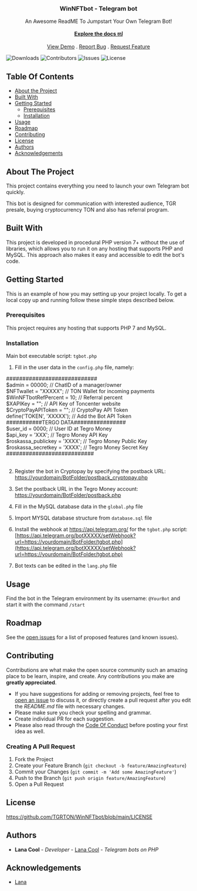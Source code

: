 <br/>
<p align="center">

  <h3 align="center">WinNFTbot - Telegram bot</h3>

  <p align="center">
    An Awesome ReadME To Jumpstart Your Own Telegram Bot!
    <br/>
    <br/>
    <a href="https://github.com/TGRTON/WinNFTbot"><strong>Explore the docs ยป</strong></a>
    <br/>
    <br/>
    <a href="https://github.com/TGRTON/WinNFTbot">View Demo</a>
    .
    <a href="https://github.com/TGRTON/WinNFTbot/issues">Report Bug</a>
    .
    <a href="https://github.com/TGRTON/WinNFTbot/issues">Request Feature</a>
  </p>
</p>

![Downloads](https://img.shields.io/github/downloads/TGRTON/WinNFTbot/total) ![Contributors](https://img.shields.io/github/contributors/TGRTON/WinNFTbot?color=dark-green) ![Issues](https://img.shields.io/github/issues/TGRTON/WinNFTbot) ![License](https://img.shields.io/github/license/TGRTON/WinNFTbot) 

## Table Of Contents

* [About the Project](#about-the-project)
* [Built With](#built-with)
* [Getting Started](#getting-started)
  * [Prerequisites](#prerequisites)
  * [Installation](#installation)
* [Usage](#usage)
* [Roadmap](#roadmap)
* [Contributing](#contributing)
* [License](#license)
* [Authors](#authors)
* [Acknowledgements](#acknowledgements)

## About The Project

This project contains everything you need to launch your own Telegram bot quickly.

This bot is designed for communication with interested audience, TGR presale, buying cryptocurrency TON and also has referral program.

## Built With

This project is developed in procedural PHP version 7+ without the use of libraries, which allows you to run it on any hosting that supports PHP and MySQL. This approach also makes it easy and accessible to edit the bot's code. 

## Getting Started

This is an example of how you may setting up your project locally.
To get a local copy up and running follow these simple steps described below.

### Prerequisites

This project requires any hosting that supports PHP 7 and MySQL. 

### Installation

Main bot executable script: `tgbot.php`

1) Fill in the user data in the `config.php` file, namely:

############################<br/>
$admin = 00000; //   ChatID of a manager/owner<br/>
$NFTwallet = "XXXXX"; // TON Wallet for incoming payments<br/>
$WinNFTbotRefPercent = 10; // Referral percent<br/>
$XAPIKey = ""; // API Key of Toncenter website<br/>
$CryptoPayAPIToken = ""; // CryptoPay API Token<br/>
define('TOKEN', 'XXXXX'); // Add the Bot API Token<br/>
###########TERGO DATA################<br/>
$user_id = 0000; // User ID at Tegro Money<br/>
$api_key = 'XXX'; // Tegro Money API Key<br/>
$roskassa_publickey = 'XXXX'; // Tegro Money Public Key<br/>
$roskassa_secretkey = 'XXXX'; // Tegro Money Secret Key<br/>
###########################<br/><br/>

2) Register the bot in Cryptopay by specifying the postback URL: [https://yourdomain/BotFolder/postback_cryptopay.php](https://yourdomain/BotFolder/postback_cryptopay.php)

3) Set the postback URL in the Tegro Money account: [https://yourdomain/BotFolder/postback.php](https://yourdomain/BotFolder/postback.php)

4) Fill in the MySQL database data in the `global.php` file

5) Import MYSQL database structure from `database.sql` file

6) Install the webhook at https://api.telegram.org/ for the `tgbot.php` script:
[https://api.telegram.org/botXXXXX/setWebhook?url=https://yourdomain/BotFolder/tgbot.php](https://api.telegram.org/botXXXXX/setWebhook?url=https://yourdomain/BotFolder/tgbot.php)

7) Bot texts can be edited in the `lang.php` file

## Usage

Find the bot in the Telegram environment by its username: `@YourBot` and start it with the command `/start`

## Roadmap

See the [open issues](https://github.com/TGRTON/WinNFTbot/issues) for a list of proposed features (and known issues).

## Contributing

Contributions are what make the open source community such an amazing place to be learn, inspire, and create. Any contributions you make are **greatly appreciated**.
* If you have suggestions for adding or removing projects, feel free to [open an issue](https://github.com/TGRTON/WinNFTbot/issues/new) to discuss it, or directly create a pull request after you edit the *README.md* file with necessary changes.
* Please make sure you check your spelling and grammar.
* Create individual PR for each suggestion.
* Please also read through the [Code Of Conduct](https://github.com/TGRTON/WinNFTbot/blob/main/CODE_OF_CONDUCT.md) before posting your first idea as well.

### Creating A Pull Request

1. Fork the Project
2. Create your Feature Branch (`git checkout -b feature/AmazingFeature`)
3. Commit your Changes (`git commit -m 'Add some AmazingFeature'`)
4. Push to the Branch (`git push origin feature/AmazingFeature`)
5. Open a Pull Request

## License

https://github.com/TGRTON/WinNFTbot/blob/main/LICENSE

## Authors

* **Lana Cool** - *Developer* - [Lana Cool](https://github.com/lana4cool/) - *Telegram bots on PHP*

## Acknowledgements

* [Lana](https://github.com/lana4cool/)
